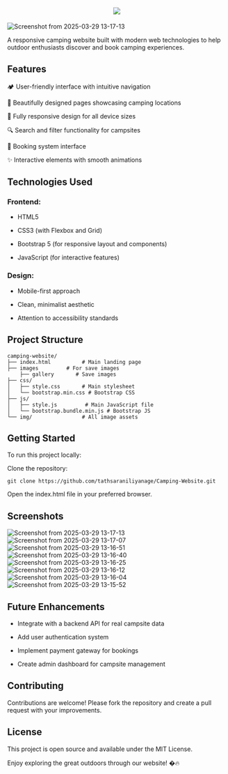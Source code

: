 <h1 align="center">
    <img src="https://readme-typing-svg.herokuapp.com/?font=Righteous&size=35&center=true&vCenter=true&width=1100&height=70&duration=4000&lines=Camping+Website+&color=#FFA500" />
</h1>

![Screenshot from 2025-03-29 13-17-13](https://github.com/user-attachments/assets/946f42a9-25bd-4183-9133-0cf73a3f4eea)

A responsive camping website built with modern web technologies to help outdoor enthusiasts discover and book camping experiences.

## Features
🏕️ User-friendly interface with intuitive navigation

🌄 Beautifully designed pages showcasing camping locations

📱 Fully responsive design for all device sizes

🔍 Search and filter functionality for campsites

📅 Booking system interface

✨ Interactive elements with smooth animations


## Technologies Used

### Frontend:

- HTML5

- CSS3 (with Flexbox and Grid)

- Bootstrap 5 (for responsive layout and components)

- JavaScript (for interactive features)


### Design:

- Mobile-first approach

- Clean, minimalist aesthetic

- Attention to accessibility standards



## Project Structure

```
camping-website/
├── index.html          # Main landing page
├── images         # For save images
    ├── gallery       # Save images
├── css/
│   ├── style.css       # Main stylesheet
│   └── bootstrap.min.css # Bootstrap CSS
├── js/
│   ├── style.js         # Main JavaScript file
│   └── bootstrap.bundle.min.js # Bootstrap JS
└── img/                # All image assets
```


## Getting Started

To run this project locally:

Clone the repository:

```
git clone https://github.com/tathsaraniliyanage/Camping-Website.git
```
Open the index.html file in your preferred browser.



## Screenshots

![Screenshot from 2025-03-29 13-17-13](https://github.com/user-attachments/assets/946f42a9-25bd-4183-9133-0cf73a3f4eea)
![Screenshot from 2025-03-29 13-17-07](https://github.com/user-attachments/assets/011f3548-c58b-4561-afb3-ac12843bf965)
![Screenshot from 2025-03-29 13-16-51](https://github.com/user-attachments/assets/97aa18bd-94c5-4b1f-936f-98064cc604d2)
![Screenshot from 2025-03-29 13-16-40](https://github.com/user-attachments/assets/29d5533e-2ec2-4704-b769-e5c93290078f)
![Screenshot from 2025-03-29 13-16-25](https://github.com/user-attachments/assets/11baa498-e64b-4e5c-87d5-6af3cafdb42a)
![Screenshot from 2025-03-29 13-16-12](https://github.com/user-attachments/assets/aaecf8d6-db5d-42d6-ab8d-8eec78737c9f)
![Screenshot from 2025-03-29 13-16-04](https://github.com/user-attachments/assets/70421db2-2120-489f-96e7-7b2e0845ede4)
![Screenshot from 2025-03-29 13-15-52](https://github.com/user-attachments/assets/463fb389-fd77-46da-a610-e56368c568f3)



## Future Enhancements

- Integrate with a backend API for real campsite data

- Add user authentication system

- Implement payment gateway for bookings

- Create admin dashboard for campsite management


## Contributing
Contributions are welcome! Please fork the repository and create a pull request with your improvements.


## License
This project is open source and available under the MIT License.


Enjoy exploring the great outdoors through our website! �🔥

